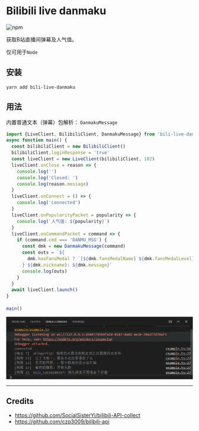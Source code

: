 # Bilibili live danmaku

![npm](https://img.shields.io/npm/v/bili-live-danmaku)

获取B站直播间弹幕及人气值。

仅可用于`Node`

## 安装

```shell
yarn add bili-live-danmaku
```

## 用法

内置普通文本（弹幕）包解析： `DanmakuMessage`

```typescript
import {LiveClient, BilibiliClient, DanmakuMessage} from 'bili-live-danmaku'
async function main() {
  const bilibiliClient = new BilibiliClient()
  bilibiliClient.loginResponse = 'true'
  const liveClient = new LiveClient(bilibiliClient, 102)
  liveClient.onClose = reason => {
    console.log('')
    console.log('Closed: ')
    console.log(reason.message)
  }
  liveClient.onConnect = () => {
    console.log('connected')
  }
  liveClient.onPopularityPacket = popularity => {
    console.log(`人气值: ${popularity}`)
  }
  liveClient.onCommandPacket = command => {
    if (command.cmd === 'DANMU_MSG') {
      const dmk = new DanmakuMessage(command)
      const outs = `${
        dmk.hasFansMedal ? `[${dmk.fansMedalName} ${dmk.fansMedalLevel}] ` : ''
      } ${dmk.nickname}: ${dmk.message}`
      console.log(outs)
    }
  }
  await liveClient.launch()
}

main()
```

![example](doc/example.png)

---

## Credits

- https://github.com/SocialSisterYi/bilibili-API-collect
- https://github.com/czp3009/bilibili-api
